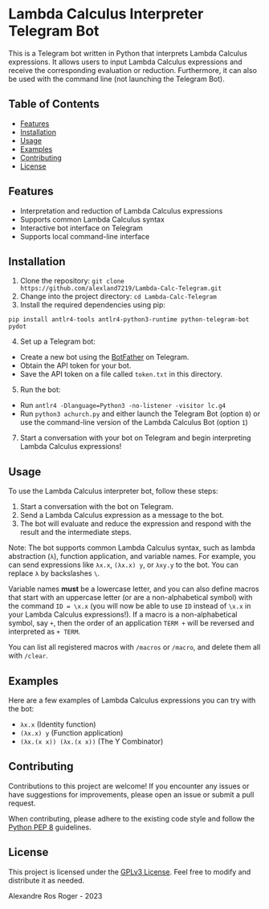 # Lambda Calculus Interpreter Telegram Bot

This is a Telegram bot written in Python that interprets Lambda Calculus expressions. It allows users to input Lambda Calculus expressions and receive the corresponding evaluation or reduction. Furthermore, it can also be used with the command line (not launching the Telegram Bot).

## Table of Contents

- [Features](#features)
- [Installation](#installation)
- [Usage](#usage)
- [Examples](#examples)
- [Contributing](#contributing)
- [License](#license)

## Features

- Interpretation and reduction of Lambda Calculus expressions
- Supports common Lambda Calculus syntax
- Interactive bot interface on Telegram
- Supports local command-line interface

## Installation

1. Clone the repository:
`git clone https://github.com/alexland7219/Lambda-Calc-Telegram.git`
2. Change into the project directory:
`cd Lambda-Calc-Telegram`
3. Install the required dependencies using pip:

`pip install antlr4-tools antlr4-python3-runtime python-telegram-bot pydot`

4. Set up a Telegram bot:

- Create a new bot using the [BotFather](https://core.telegram.org/bots#botfather) on Telegram.
- Obtain the API token for your bot.
- Save the API token on a file called `token.txt` in this directory.

5. Run the bot:

- Run `antlr4 -Dlanguage=Python3 -no-listener -visitor lc.g4`
- Run `python3 achurch.py` and either launch the Telegram Bot (option `0`) or use the command-line version of the Lambda Calculus Bot (option `1`)

7. Start a conversation with your bot on Telegram and begin interpreting Lambda Calculus expressions!

## Usage

To use the Lambda Calculus interpreter bot, follow these steps:

1. Start a conversation with the bot on Telegram.
2. Send a Lambda Calculus expression as a message to the bot.
3. The bot will evaluate and reduce the expression and respond with the result and the intermediate steps.

Note: The bot supports common Lambda Calculus syntax, such as lambda abstraction (`λ`), function application, and variable names. For example, you can send expressions like `λx.x`, `(λx.x) y`, or `λxy.y` to the bot. You can replace `λ` by backslashes `\`. 

Variable names **must** be a lowercase letter, and you can also define macros that start with an uppercase letter (or are a non-alphabetical symbol) with the command `ID = \x.x` (you will now be able to use `ID` instead of `\x.x` in your Lambda Calculus expressions!). If a macro is a non-alphabetical symbol, say `+`, then the order of an application `TERM +` will be reversed and interpreted as `+ TERM`.

You can list all registered macros with `/macros` or `/macro`, and delete them all with `/clear`.

## Examples

Here are a few examples of Lambda Calculus expressions you can try with the bot:

- `λx.x` (Identity function)
- `(λx.x) y` (Function application)
- `(λx.(x x)) (λx.(x x))` (The Y Combinator)

## Contributing

Contributions to this project are welcome! If you encounter any issues or have suggestions for improvements, please open an issue or submit a pull request.

When contributing, please adhere to the existing code style and follow the [Python PEP 8](https://www.python.org/dev/peps/pep-0008/) guidelines.

## License

This project is licensed under the [GPLv3 License](LICENSE). Feel free to modify and distribute it as needed.

Alexandre Ros Roger - 2023
